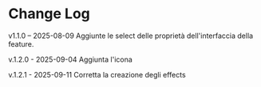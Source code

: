 # Change Log

v1.1.0 – 2025-08-09
Aggiunte le select delle proprietà dell'interfaccia della feature.

v.1.2.0 - 2025-09-04
Aggiunta l'icona

v.1.2.1 - 2025-09-11
Corretta la creazione degli effects
